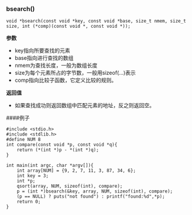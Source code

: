 ### bsearch()
```
void *bsearch(const void *key, const void *base, size_t nmem, size_t size, int (*comp)(const void *, const void *));
```
**参数**
 - key指向所要查找的元素
 - base指向进行查找的数组
 - nmem为查找长度，一般为数组长度
 - size为每个元素所占的字节数，一般用sizeof(...)表示
 - comp指向比较子函数，它定义比较的规则。

**返回值**
 - 如果查找成功则返回数组中匹配元素的地址，反之则返回空。

####例子
```
#include <stdio.h>
#include <stdlib.h>
#define NUM 8
int compare(const void *p, const void *q){
    return (*(int *)p - *(int *)q);
}

int main(int argc, char *argv[]){
    int array[NUM] = {9, 2, 7, 11, 3, 87, 34, 6};
    int key = 3;
    int *p;
    qsort(array, NUM, sizeof(int), compare);
    p = (int *)bsearch(&key, array, NUM, sizeof(int), compare);
    (p == NULL) ? puts("not found") : printf("found:%d",*p);
    return 0;
}
```
